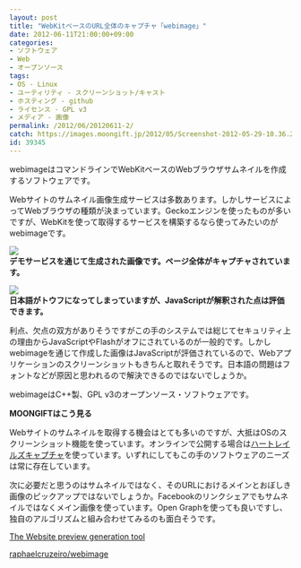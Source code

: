 ```yaml
---
layout: post
title: "WebKitベースのURL全体のキャプチャ「webimage」"
date: 2012-06-11T21:00:00+09:00
categories:
- ソフトウェア
- Web
- オープンソース
tags: 
- OS - Linux
- ユーティリティ - スクリーンショット/キャスト
- ホスティング - github
- ライセンス - GPL v3
- メディア - 画像
permalink: /2012/06/20120611-2/
catch: https://images.moongift.jp/2012/05/Screenshot-2012-05-29-10.36.20_thumb.png
id: 39345
---
```

webimageはコマンドラインでWebKitベースのWebブラウザサムネイルを作成するソフトウェアです。

  

Webサイトのサムネイル画像生成サービスは多数あります。しかしサービスによってWebブラウザの種類が決まっています。Geckoエンジンを使ったものが多いですが、WebKitを使って取得するサービスを構築するなら使ってみたいのがwebimageです。

  

[![](https://images.moongift.jp/2012/05/Screenshot-2012-05-29-10.36.16_thumb.png)](https://images.moongift.jp/2012/05/Screenshot-2012-05-29-10.36.16.png)  
**デモサービスを通じて生成された画像です。ページ全体がキャプチャされています。**

  

[![](https://images.moongift.jp/2012/05/Screenshot-2012-05-29-10.36.20_thumb.png)](https://images.moongift.jp/2012/05/Screenshot-2012-05-29-10.36.20.png)  
**日本語がトウフになってしまっていますが、JavaScriptが解釈された点は評価できます。**

  

利点、欠点の双方がありそうですがこの手のシステムでは総じてセキュリティ上の理由からJavaScriptやFlashがオフにされているのが一般的です。しかしwebimageを通じて作成した画像はJavaScriptが評価されているので、Webアプリケーションのスクリーンショットもきちんと取れそうです。日本語の問題はフォントなどが原因と思われるので解決できるのではないでしょうか。

  

webimageはC++製、GPL v3のオープンソース・ソフトウェアです。

  
  
  

**MOONGIFTはこう見る**

  

Webサイトのサムネイルを取得する機会はとても多いのですが、大抵はOSのスクリーンショット機能を使っています。オンラインで公開する場合は[ハートレイルズキャプチャ](http://capture.heartrails.com/)を使っています。いずれにしてもこの手のソフトウェアのニーズは常に存在しています。

  

次に必要だと思うのはサムネイルではなく、そのURLにおけるメインとおぼしき画像のピックアップではないでしょうか。Facebookのリンクシェアでもサムネイルではなくメイン画像を使っています。Open Graphを使っても良いですし、独自のアルゴリズムと組み合わせてみるのも面白そうです。

  

[The Website preview generation tool](http://previewtool.raphaelcruzeiro.com/)

  

[raphaelcruzeiro/webimage](https://github.com/raphaelcruzeiro/webimage)

